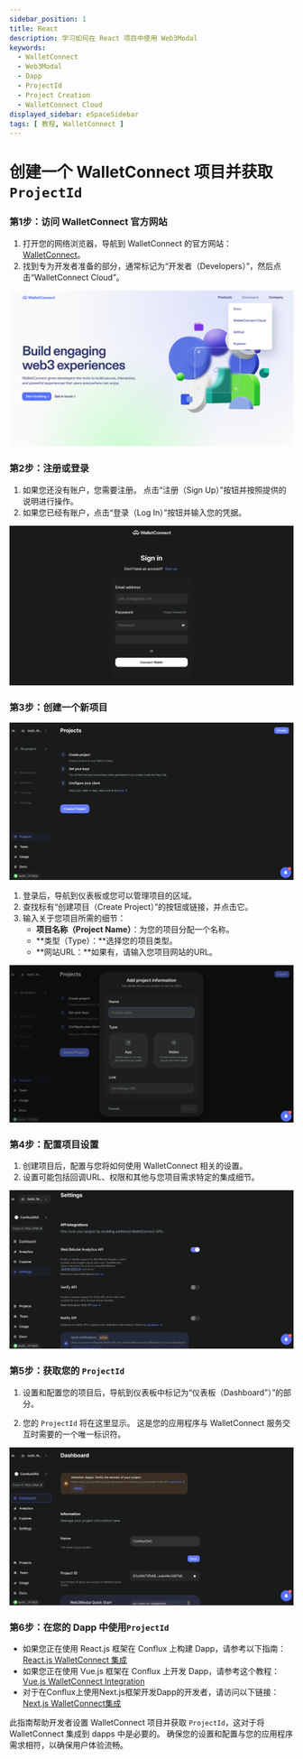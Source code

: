 ```yaml
---
sidebar_position: 1
title: React
description: 学习如何在 React 项目中使用 Web3Modal
keywords:
  - WalletConnect
  - Web3Modal
  - Dapp
  - ProjectId
  - Project Creation
  - WalletConnect Cloud
displayed_sidebar: eSpaceSidebar
tags: [ 教程, WalletConnect ]
---
```


# 创建一个 WalletConnect 项目并获取`ProjectId`

### 第1步：访问 WalletConnect 官方网站

1. 打开您的网络浏览器，导航到 WalletConnect 的官方网站：[WalletConnect](https://walletconnect.com)。
2. 找到专为开发者准备的部分，通常标记为“开发者（Developers）”，然后点击“WalletConnect Cloud”。

[![Website](../img/walletconnect-website.png)](../img/walletconnect-website.png)

### 第2步：注册或登录

1. 如果您还没有账户，您需要注册。 点击“注册（Sign Up）”按钮并按照提供的说明进行操作。
2. 如果您已经有账户，点击“登录（Log In）”按钮并输入您的凭据。

[![Sign In](../img/walletconnect-sign-in.png)](../img/walletconnect-sign-in.png)

### 第3步：创建一个新项目

[![Create Project](../img/walletconnect-create.png)](../img/walletconnect-create.png)

1. 登录后，导航到仪表板或您可以管理项目的区域。
2. 查找标有“创建项目（Create Project）”的按钮或链接，并点击它。
3. 输入关于您项目所需的细节：
   - **项目名称（Project Name）**：为您的项目分配一个名称。
   - \*\*类型（Type）：\*\*选择您的项目类型。
   - \*\*网站URL：\*\*如果有，请输入您项目网站的URL。

[![Create Project Detail](../img/walletconnect-create-detail.png)](../img/walletconnect-create-detail.png)

### 第4步：配置项目设置

1. 创建项目后，配置与您将如何使用 WalletConnect 相关的设置。
2. 设置可能包括回调URL、权限和其他与您项目需求特定的集成细节。

[![Project Settings](../img/walletconnect-settings.png)](../img/walletconnect-settings.png)

### 第5步：获取您的 `ProjectId`

1. 设置和配置您的项目后，导航到仪表板中标记为“仪表板（Dashboard"）”的部分。

2. 您的 `ProjectId`  将在这里显示。 这是您的应用程序与 WalletConnect 服务交互时需要的一个唯一标识符。

[![Project Dashboard](../img/walletconnect-dashboard.png)](../img/walletconnect-dashboard.png)

### 第6步：在您的 Dapp 中使用`ProjectId`

- 如果您正在使用 React.js 框架在 Conflux 上构建 Dapp，请参考以下指南： [React.js WalletConnect 集成](/docs/espace/tutorials/walletConnect/reactjs)
- 如果您正在使用 Vue.js 框架在 Conflux 上开发 Dapp，请参考这个教程：[Vue.js WalletConnect Integration](/docs/espace/tutorials/walletConnect/vuejs)
- 对于在Conflux上使用Next.js框架开发Dapp的开发者，请访问以下链接：[Next.js WalletConnect集成](/docs/espace/tutorials/walletConnect/nextjs)

此指南帮助开发者设置 WalletConnect 项目并获取 `ProjectId`，这对于将 WalletConnect 集成到 dapps 中是必要的。 确保您的设置和配置与您的应用程序需求相符，以确保用户体验流畅。
